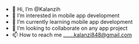 - 👋 Hi, I’m @Kalanzih
- 👀 I’m interested in mobile app development
- 🌱 I’m currently learning mobile app development
- 💞️ I’m looking to collaborate on any app project
- 📫 How to reach me .......kalanzi848@gmail.com


